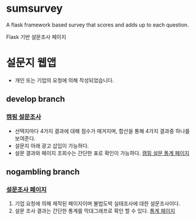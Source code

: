 # sumsurvey
A flask framework based survey that scores and adds up to each question.

Flask 기반 설문조사 페이지

# 설문지 웹앱

* 개인 또는 기업의 요청에 의해 작성되었습니다.

## develop branch 
### [캠핑 설문조사](http://34.64.228.17/)
* 선택지마다 4가지 결과에 대해 점수가 매겨지며, 합산을 통해 4가지 결과중 하나를 보여준다.
* 설문지 아래 광고 삽입이 가능하다.
* 설문 결과와 페이지 조회수는 간단한 표로 확인이 가능하다. [캠핑 설문 통계 페이지](http://34.64.228.17/survey/statistic)

## nogambling branch
### [설문조사 페이지](http://nogambling.co.kr/)
1. 기업 요청에 의해 제작된 페이지이며 불법도박 실태조사에 대한 설문조사이다.
2. 설문 조사 결과는 간단한 통계를 막대그래프로 확인 할 수 있다. [통계 페이지](http://nogambling.co.kr/statistics)

